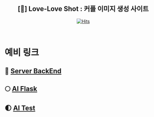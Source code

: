 <div align="center">
    
## [📸] Love-Love Shot : 커플 이미지 생성 사이트

[![Hits](https://hits.seeyoufarm.com/api/count/incr/badge.svg?url=github.com/hot-gamza&count_bg=%2336428F&title_bg=%23555555&icon=&icon_color=%23E7E7E7&title=views&edge_flat=false)](https://hits.seeyoufarm.com)



<br>
</div>

# 예비 링크
## 🌙 [Server BackEnd](https://github.com/hot-gamza/loveloveshot-spring-boot)
## 🌕 [AI Flask](https://github.com/hot-gamza/flask-temp)
## 🌓 [AI Test](https://github.com/hot-gamza/flask-temp)
